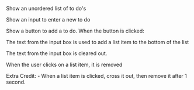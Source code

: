 Show an unordered list of to do's 

Show an input to enter a new to do 

Show a button to add a to  do. When the button is clicked: 

The text from the input box is used to add a list item to the bottom of the list 

The text from the input box is cleared out.

When the user clicks on a list item, it is removed

Extra Credit: - When a list item is clicked, cross it out, then remove it after 1 second.
